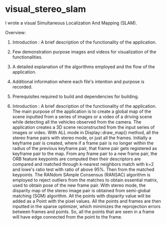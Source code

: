 # visual_stereo_slam
I wrote a visual Simultaneous Localization And Mapping (SLAM).

Overview:
1. Introduction : A brief description of the functionality of the application.
2. Few demonstration purpose images and videos for visualization of the functionalities.
3. A detailed explanation of the algorithms employed and the flow of the application.
5. Additional information where each file's intention and purpose is recorded.
6. Prerequisites required to build and dependencies for building.

1. Introduction : A brief description of the functionality of the application.
  The main purpose of the application is to create a global map of the scene inputted 
from a series of images or a video of a driving scene while detecting all the vehicles
observed from the camera. The application creates a 3D scene reconstructed from the input 
series of images or video. With ALL mode in Display::draw_map() method, all the stereo frame 
pairs with stereo mode, or just all the frames. Initially a keyframe pair is created, where if 
a frame pair is no longer within the radius of the previous keyframe pair, that frame pair gets
registered as keyframe pair to the map.
  From any frame pair to a new frame pair, the ORB feature keypoints are computed then their 
descriptors are compared and matched through k-nearest neighbors match with k=2 and lowe's ratio
test with ratio of above 95%. Then from the matched keypoints. The RANdom SAmple Consensus (RANSAC) 
algorithm is employed to reject outliers from the matches to obtain essential matrix, used to 
obtain pose of the new frame pair.
  With stereo mode, the disparity map of the stereo image pair is obtained from semi-global matching 
(SGM) algorithm. All the points with disparity value will be added as a Point with the pixel values.
  All the points and frames are then inputted in the sparse optimizer, which minimizes the reprojection
errors between frames and points. So, all the points that are seen in a frame will have edge connected
from the point to the frame.




